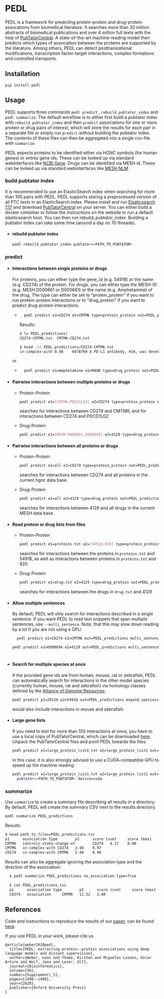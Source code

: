 # PEDL

PEDL is a framework for predicting protein-protein and drug-protein assocations from biomedical literature.
It searches more than 30 million abstracts of biomedical publications and over 4 million
full texts with the help of [PubTatorCentral](https://www.ncbi.nlm.nih.gov/research/pubtator/).
A state-of-the-art machine reading model then predicts which types of association between the proteins
are supported by the literature. Among others, PEDL can detect posttranslational modifications, 
transcription factor-target interactions, complex formations and controlled transports.


## Installation

```
pip install pedl
```

## Usage
PEDL supports three commands `pedl predict` , `rebuild_pubtator_index` and `pedl summarize`. The default workflow is to 
either first build a pubtator index with `rebuild_pubtator_index` and then `predict` associations for one or more protein or drug pairs of interest, which will store the results
for each pair in a separate file or simply run `predict` without building the pubtator index.
The contents of these files can then be aggregated into a single csv-file with `summarize`.

PEDL expects proteins to be identified either via HGNC symbols (for human genes)
or entrez gene ids. 
These can be looked up via standard webinterfaces like
[NCBI Gene](https://www.ncbi.nlm.nih.gov/gene). Drugs can be identified via MESH id. 
These can be looked up via standard webinterfaces like
[MESH NLM](https://meshb.nlm.nih.gov/).

### build pubtator index

It is recommended to use an ElasticSearch index when searching for more than 100 pairs with PEDL.
PEDL supports storing a preprocessed version of all PTC texts in an ElasticSearch index.
Please install and run [Elsaticsearch 7.17](https://www.elastic.co/guide/en/elasticsearch/reference/master/install-elasticsearch.html )
and download [PubTatorCentral](https://ftp.ncbi.nlm.nih.gov/pub/lu/PubTatorCentral/PubTatorCentral_BioCXML/) on your server.
You can either build a docker container or follow the instructions on the website to
run a default elasticsearch host.
You can then run rebuild_pubtator_index. Building a pubtator index can take some time (around a day on 70 threads).

* #### rebuild pubtator index
    ```bash
    pedl rebuild_pubtator_index pubtator=<PATH_TO_PUBTATOR>
    ```

### predict

* #### Interactions between single proteins or drugs

  For proteins, you can either type the gene_id (e.g. 54918) or the name (e.g. CD274) of the protein. For drugs, you can 
either type the MESH-ID (e.g. MESH:D000661 or D000661) or the name (e.g. Amphetamine) of the drug. The type
can either be set to "protein_protein" if you want to run protein-protein interactions
or to "drug_protein" if you want to predict drug-protein interactions.

  * ```bash
      pedl predict e1=CD274 e2=CMTM6 type=protein_protein out=PEDL_predictions
      ```

    Results:
    ```bash
    $ ls PEDL_predictions/
    CD274-CMTM6.txt  CMTM6-CD274.txt
  
    $ head -n1 PEDL_predictions/CD274-CMTM6.txt
    in-complex-with	0.98	6978769	A PD-L1 antibody, H1A, was developed to destabilize PD-L1 by disrupting the <e1>PD-L1</e1> stabilizer <e2>CMTM6</e2>.	PEDL
    ```

  or

  * ```bash
      pedl predict e1=Amphetamine e2=MAOB type=drug_protein out=PEDL_predictions
      ```



* #### Pairwise interactions between multiple proteins or drugs
  
  * Protein-Protein
    ```bash
    pedl predict e1=[CMTM6,PDCD1LG2] e2=CD274 type=protein_protein out=PEDL_predictions
    ```
    searches for interactions between CD274 and CMTM6, and for interactions between CD274 and PDCD1LG2

  * Drug-Protein

    ```bash
    pedl predict e1=[MESH:D000661,D008694] e2=4129 type=drug_protein out=PEDL_predictions
    ```

* #### Pairwise interactions between all proteins or drugs
  
  * Protein-Protein
    ```bash
    pedl predict e1=all e2=CD274 type=protein_protein out=PEDL_predictions
    ```
    searches for interactions between CD274 and all proteins in the current hgnc data base.

  * Drug-Protein

    ```bash
    pedl predict e1=all e2=4129 type=drug_protein out=PEDL_predictions
    ```
    searches for interactions between 4129 and all drugs in the current MESH data base.

* #### Read protein or drug lists from files
  
  * Protein-Protein
    ```bash
    pedl predict e1=proteins.txt e2=[54918,920] type=protein_protein out=PEDL_predictions
    ```
    searches for interactions between the proteins in `proteins.txt` and 54918, as well as interactions between proteins in `proteins.txt` and 920

  * Drug-Protein

    ```bash
    pedl predict e1=drug.txt e2=4129 type=drug_protein out=PEDL_predictions
    ```
    searches for interactions between the drugs in `drug.txt` and 4129


* #### Allow multiple sentences
  By default, PEDL will only search for interactions described in a single sentence.
  If you want PEDL to read text snippets that span multiple sentences, use
  `--multi_sentence`. Note, that this may slow down reading by a lot if you are not using a GPU.
  ```bash
    pedl predict e1=CD274 e2=CMTM6 out=PEDL_predictions multi_sentence=True
  ```
  
    ```bash
    pedl predict e1=D008694 e2=4129 out=PEDL_predictions multi_sentence=True
  ```
  
# 
* #### Search for multiple species at once
  If the provided gene ids are from human, mouse, rat or zebrafish, PEDL can automatically
  search for interactions in the other model species (currently human, mouse, rat and zebrafish)
  via homology classes defined by the [Alliance of Genome Resources](http://www.informatics.jax.org/homology.shtml):
  
    ```bash
    pedl predict p1=29126 p2=54918 out=PEDL_predictions expand_species=[mouse,zebrafish]
    ```
    would also include interactions in mouse and zebrafish.
  
  
* #### Large gene lists
  If you need to test for more than 100 interactions at once, you have to use a local copy 
  of PubTatorCentral, which can be downloaded [here](https://ftp.ncbi.nlm.nih.gov/pub/lu/PubTatorCentral/PubTatorCentral_BioCXML/).
  Unpack the PubTatorCentral files and point PEDL towards the files:
    ```bash
    pedl predict e1=large_protein_list1.txt e2=large_protein_list2 out=PEDL_predictions pubtator=<PATH_TO_PUBTATOR>
    ```

  In this case, it is also strongly advised to use a CUDA-compatible GPU to speed up the machine reading:
    ```bash
    pedl predict e1=large_protein_list1.txt e2=large_protein_list2 out=PEDL_predictions
      pubtator=<PATH_TO_PUBTATOR> device=cuda
    ```
  
### summarize
Use `summarize` to create a summary file describing all results in a directory.
By default, PEDL will create the summary CSV next to the results directory.
```bash
pedl summarize PEDL_predictions
```
Results:
  ```bash
  $ head path_to_files=PEDL_predictions.tsv
  p1      association type        p2      score (sum)     score (max)
  CMTM6   controls-state-change-of        CD274   4.17    0.90
  CMTM6   in-complex-with CD274   2.48    0.97
  CD274   in-complex-with CMTM6   2.40    0.98
  ````

Results can also be aggregate ignoring the association type and the direction of the association: 
```bash
  $ pedl summarize PEDL_predictions no_association_type=True
  
  $ cat PEDL_predictions.tsv
  p1      association type        p2      score (sum)     score (max)
  CD274   association     CMTM6   11.52   1.00
  ````




## References
Code and instructions to reproduce the results of our [paper](https://academic.oup.com/bioinformatics/article/36/Supplement_1/i490/5870497), can be found [here](https://github.com/leonweber/pedl_ismb20).

If you use PEDL in your work, please cite us
```
@article{weber2020pedl,
  title={PEDL: extracting protein--protein associations using deep language models and distant supervision},
  author={Weber, Leon and Thobe, Kirsten and Migueles Lozano, Oscar Arturo and Wolf, Jana and Leser, Ulf},
  journal={Bioinformatics},
  volume={36},
  number={Supplement\_1},
  pages={i490--i498},
  year={2020},
  publisher={Oxford University Press}
}
```


